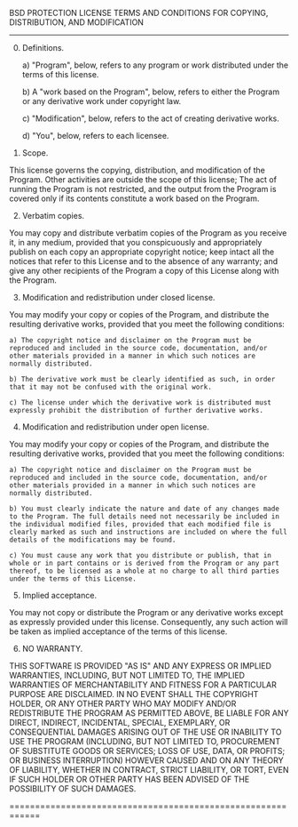 
BSD PROTECTION LICENSE TERMS AND CONDITIONS FOR COPYING, DISTRIBUTION, AND MODIFICATION

----------------------------------------------------------------

0. Definitions.

	a) "Program", below, refers to any program or work distributed under the terms of this license.

	b) A "work based on the Program", below, refers to either the Program or any derivative work under copyright law.
	
	c) "Modification", below, refers to the act of creating derivative works.
	
	d) "You", below, refers to each licensee.

1. Scope.

This license governs the copying, distribution, and modification of the Program. Other activities are outside the scope of this license; The act of running the Program is not restricted, and the output from the Program is covered only if its contents constitute a work based on the Program.

2. Verbatim copies.

You may copy and distribute verbatim copies of the Program as you receive it, in any medium, provided that you conspicuously and appropriately publish on each copy an appropriate copyright notice; keep intact all the notices that refer to this License and to the absence of any warranty; and give any other recipients of the Program a copy of this License along with the Program.

3. Modification and redistribution under closed license.

You may modify your copy or copies of the Program, and distribute the resulting derivative works, provided that you meet the following conditions:

	a) The copyright notice and disclaimer on the Program must be reproduced and included in the source code, documentation, and/or other materials provided in a manner in which such notices are normally distributed.
	
	b) The derivative work must be clearly identified as such, in order that it may not be confused with the original work.
	
	c) The license under which the derivative work is distributed must expressly prohibit the distribution of further derivative works.


4. Modification and redistribution under open license.

You may modify your copy or copies of the Program, and distribute the resulting derivative works, provided that you meet the following conditions:

	a) The copyright notice and disclaimer on the Program must be reproduced and included in the source code, documentation, and/or other materials provided in a manner in which such notices are normally distributed.
	
	b) You must clearly indicate the nature and date of any changes made to the Program. The full details need not necessarily be included in the individual modified files, provided that each modified file is clearly marked as such and instructions are included on where the full details of the modifications may be found.
	
	c) You must cause any work that you distribute or publish, that in whole or in part contains or is derived from the Program or any part thereof, to be licensed as a whole at no charge to all third parties under the terms of this License.

5. Implied acceptance.

You may not copy or distribute the Program or any derivative works except as expressly provided under this license. Consequently, any such action will be taken as implied acceptance of the terms of this license.

6. NO WARRANTY.

THIS SOFTWARE IS PROVIDED "AS IS" AND ANY EXPRESS OR IMPLIED WARRANTIES, INCLUDING, BUT NOT LIMITED TO, THE IMPLIED WARRANTIES OF MERCHANTABILITY AND FITNESS FOR A PARTICULAR PURPOSE ARE DISCLAIMED. IN NO EVENT SHALL THE COPYRIGHT HOLDER, OR ANY OTHER PARTY WHO MAY MODIFY AND/OR REDISTRIBUTE THE PROGRAM AS PERMITTED ABOVE, BE LIABLE FOR ANY DIRECT, INDIRECT, INCIDENTAL, SPECIAL, EXEMPLARY, OR CONSEQUENTIAL DAMAGES ARISING OUT OF THE USE OR INABILITY TO USE THE PROGRAM (INCLUDING, BUT NOT LIMITED TO, PROCUREMENT OF SUBSTITUTE GOODS OR SERVICES; LOSS OF USE, DATA, OR PROFITS; OR BUSINESS INTERRUPTION) HOWEVER CAUSED AND ON ANY THEORY OF LIABILITY, WHETHER IN CONTRACT, STRICT LIABILITY, OR TORT, EVEN IF SUCH HOLDER OR OTHER PARTY HAS BEEN ADVISED OF THE POSSIBILITY OF SUCH DAMAGES.

============================================================
